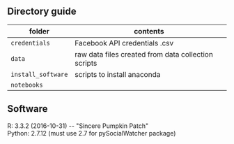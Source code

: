 ## Directory guide 

folder | contents
---|---------
`credentials` | Facebook API credentials .csv
`data` |  raw data files created from data collection scripts
`install_software` |  scripts to install anaconda
`notebooks` |  

## Software

R: 3.3.2 (2016-10-31) -- "Sincere Pumpkin Patch"  
Python: 2.7.12 (must use 2.7 for pySocialWatcher package)